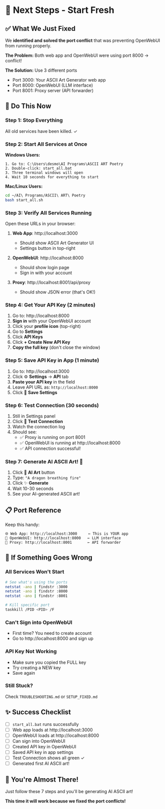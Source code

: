 # 🎯 Next Steps - Start Fresh

## ✅ What We Just Fixed

We **identified and solved the port conflict** that was preventing OpenWebUI from running properly.

**The Problem:** Both web app and OpenWebUI were using port 8000 → conflict!

**The Solution:** Use 3 different ports
- Port 3000: Your ASCII Art Generator web app
- Port 8000: OpenWebUI (LLM interface)
- Port 8001: Proxy server (API forwarder)

## 🚀 Do This Now

### Step 1: Stop Everything
All old services have been killed. ✓

### Step 2: Start All Services at Once

**Windows Users:**
```
1. Go to: C:\Users\desmo\AI Programs\ASCII ART Poetry
2. Double-click: start_all.bat
3. Three terminal windows will open
4. Wait 10 seconds for everything to start
```

**Mac/Linux Users:**
```bash
cd ~/AI\ Programs/ASCII\ ART\ Poetry
bash start_all.sh
```

### Step 3: Verify All Services Running

Open these URLs in your browser:

1. **Web App**: http://localhost:3000
   - Should show ASCII Art Generator UI
   - Settings button in top-right

2. **OpenWebUI**: http://localhost:8000
   - Should show login page
   - Sign in with your account

3. **Proxy**: http://localhost:8001/api/proxy
   - Should show JSON error (that's OK!)

### Step 4: Get Your API Key (2 minutes)

1. Go to: http://localhost:8000
2. **Sign in** with your OpenWebUI account
3. Click your **profile icon** (top-right)
4. Go to **Settings**
5. Click **API Keys**
6. Click **+ Create New API Key**
7. **Copy the full key** (don't close the window)

### Step 5: Save API Key in App (1 minute)

1. Go to: http://localhost:3000
2. Click ⚙️ **Settings** → **API** tab
3. **Paste your API key** in the field
4. Leave API URL as: `http://localhost:8000`
5. Click 💾 **Save Settings**

### Step 6: Test Connection (30 seconds)

1. Still in Settings panel
2. Click 🧪 **Test Connection**
3. Watch the connection log
4. Should see:
   - ✅ Proxy is running on port 8001
   - ✅ OpenWebUI is running at http://localhost:8000
   - ✅ API connection successful!

### Step 7: Generate AI ASCII Art! 🎨

1. Click 🤖 **AI Art** button
2. Type: `"A dragon breathing fire"`
3. Click ✨ **Generate**
4. Wait 10-30 seconds
5. See your AI-generated ASCII art!

## 📋 Port Reference

Keep this handy:

```
🌐 Web App: http://localhost:3000     ← This is YOUR app
🤖 OpenWebUI: http://localhost:8000   ← LLM interface
🔌 Proxy: http://localhost:8001       ← API forwarder
```

## 🐛 If Something Goes Wrong

### All Services Won't Start
```bash
# See what's using the ports
netstat -ano | findstr :3000
netstat -ano | findstr :8000
netstat -ano | findstr :8001

# Kill specific port
taskkill /PID <PID> /F
```

### Can't Sign into OpenWebUI
- First time? You need to create account
- Go to http://localhost:8000 and sign up

### API Key Not Working
- Make sure you copied the FULL key
- Try creating a NEW key
- Save again

### Still Stuck?
Check `TROUBLESHOOTING.md` or `SETUP_FIXED.md`

## ✨ Success Checklist

- [ ] `start_all.bat` runs successfully
- [ ] Web app loads at http://localhost:3000
- [ ] OpenWebUI loads at http://localhost:8000
- [ ] Can sign into OpenWebUI
- [ ] Created API key in OpenWebUI
- [ ] Saved API key in app settings
- [ ] Test Connection shows all green ✓
- [ ] Generated first AI ASCII art!

## 🎉 You're Almost There!

Just follow these 7 steps and you'll be generating AI ASCII art!

**This time it will work because we fixed the port conflicts!**
